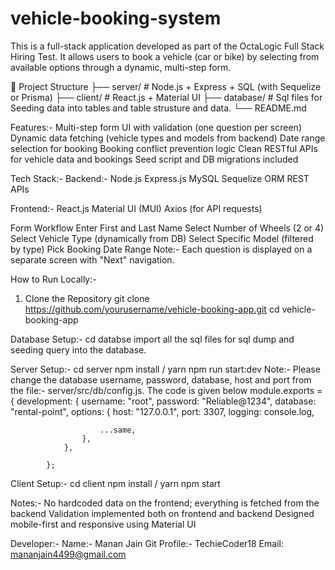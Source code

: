 # vehicle-booking-system

This is a full-stack application developed as part of the OctaLogic Full Stack Hiring Test. It allows users to book a vehicle (car or bike) by selecting from available options through a dynamic, multi-step form.

📂 Project Structure
├── server/          # Node.js + Express + SQL (with Sequelize or Prisma)
├── client/         # React.js + Material UI
├── database/         # Sql files for Seeding data into tables and table strusture and data.
└── README.md

Features:- 
  Multi-step form UI with validation (one question per screen)
  Dynamic data fetching (vehicle types and models from backend)
  Date range selection for booking
  Booking conflict prevention logic
  Clean RESTful APIs for vehicle data and bookings
  Seed script and DB migrations included

Tech Stack:- 
  Backend:- 
    Node.js
    Express.js
    MySQL
    Sequelize ORM
    REST APIs

  Frontend:- 
    React.js
    Material UI (MUI)
    Axios (for API requests)

Form Workflow
  Enter First and Last Name
  Select Number of Wheels (2 or 4)
  Select Vehicle Type (dynamically from DB)
  Select Specific Model (filtered by type)
  Pick Booking Date Range
  Note:- Each question is displayed on a separate screen with "Next" navigation.

How to Run Locally:- 
  1. Clone the Repository
    git clone https://github.com/yourusername/vehicle-booking-app.git
    cd vehicle-booking-app

Database Setup:- 
  cd databse
  import all the sql files for sql dump and seeding query into the database.

Server Setup:- 
  cd server
  npm install / yarn
  npm run start:dev
  Note:- Please change the database username, password, database, host and port from the file:- server/src/db/config.js. The code is given below
            module.exports = {
                development: {
                    username: "root",
                    password: "Reliable@1234",
                    database: "rental-point",
                    options: {
                        host: "127.0.0.1",
                        port: 3307,
                        logging: console.log,
            
                        ...same,
                    },
                },
            
            };

Client Setup:-
  cd client
  npm install / yarn
  npm start

Notes:- 
  No hardcoded data on the frontend; everything is fetched from the backend
  Validation implemented both on frontend and backend
  Designed mobile-first and responsive using Material UI

Developer:-
    Name:-        Manan Jain
    Git Profile:- TechieCoder18
    Email:        mananjain4499@gmail.com
